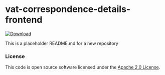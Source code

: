 
# vat-correspondence-details-frontend

 [ ![Download](https://api.bintray.com/packages/hmrc/releases/vat-correspondence-details-frontend/images/download.svg) ](https://bintray.com/hmrc/releases/vat-correspondence-details-frontend/_latestVersion)

This is a placeholder README.md for a new repository

### License

This code is open source software licensed under the [Apache 2.0 License]("http://www.apache.org/licenses/LICENSE-2.0.html").

